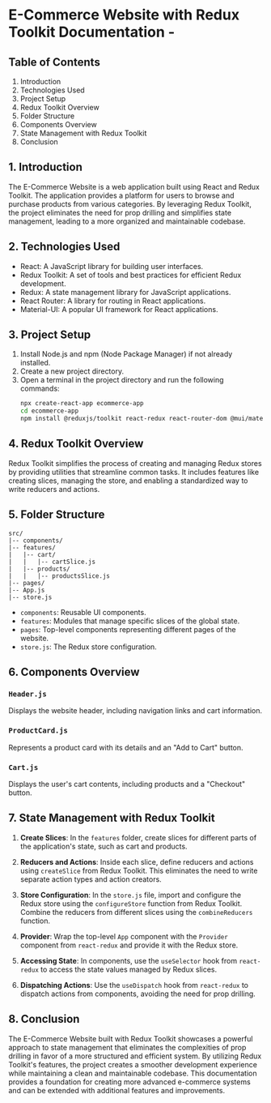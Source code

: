# E-Commerce Website with Redux Toolkit Documentation -

## Table of Contents

1. Introduction
2. Technologies Used
3. Project Setup
4. Redux Toolkit Overview
5. Folder Structure
6. Components Overview
7. State Management with Redux Toolkit
8. Conclusion

## 1. Introduction

The E-Commerce Website is a web application built using React and Redux Toolkit. The application provides a platform for users to browse and purchase products from various categories. By leveraging Redux Toolkit, the project eliminates the need for prop drilling and simplifies state management, leading to a more organized and maintainable codebase.

## 2. Technologies Used

- React: A JavaScript library for building user interfaces.
- Redux Toolkit: A set of tools and best practices for efficient Redux development.
- Redux: A state management library for JavaScript applications.
- React Router: A library for routing in React applications.
- Material-UI: A popular UI framework for React applications.

## 3. Project Setup

1. Install Node.js and npm (Node Package Manager) if not already installed.
2. Create a new project directory.
3. Open a terminal in the project directory and run the following commands:
   ```bash
   npx create-react-app ecommerce-app
   cd ecommerce-app
   npm install @reduxjs/toolkit react-redux react-router-dom @mui/material @mui/icons-material
   ```

## 4. Redux Toolkit Overview

Redux Toolkit simplifies the process of creating and managing Redux stores by providing utilities that streamline common tasks. It includes features like creating slices, managing the store, and enabling a standardized way to write reducers and actions.

## 5. Folder Structure

```
src/
|-- components/
|-- features/
|   |-- cart/
|   |   |-- cartSlice.js
|   |-- products/
|   |   |-- productsSlice.js
|-- pages/
|-- App.js
|-- store.js
```

- `components`: Reusable UI components.
- `features`: Modules that manage specific slices of the global state.
- `pages`: Top-level components representing different pages of the website.
- `store.js`: The Redux store configuration.

## 6. Components Overview

### `Header.js`

Displays the website header, including navigation links and cart information.

### `ProductCard.js`

Represents a product card with its details and an "Add to Cart" button.

### `Cart.js`

Displays the user's cart contents, including products and a "Checkout" button.

## 7. State Management with Redux Toolkit

1. **Create Slices**: In the `features` folder, create slices for different parts of the application's state, such as cart and products.

2. **Reducers and Actions**: Inside each slice, define reducers and actions using `createSlice` from Redux Toolkit. This eliminates the need to write separate action types and action creators.

3. **Store Configuration**: In the `store.js` file, import and configure the Redux store using the `configureStore` function from Redux Toolkit. Combine the reducers from different slices using the `combineReducers` function.

4. **Provider**: Wrap the top-level `App` component with the `Provider` component from `react-redux` and provide it with the Redux store.

5. **Accessing State**: In components, use the `useSelector` hook from `react-redux` to access the state values managed by Redux slices.

6. **Dispatching Actions**: Use the `useDispatch` hook from `react-redux` to dispatch actions from components, avoiding the need for prop drilling.

## 8. Conclusion

The E-Commerce Website built with Redux Toolkit showcases a powerful approach to state management that eliminates the complexities of prop drilling in favor of a more structured and efficient system. By utilizing Redux Toolkit's features, the project creates a smoother development experience while maintaining a clean and maintainable codebase. This documentation provides a foundation for creating more advanced e-commerce systems and can be extended with additional features and improvements.
